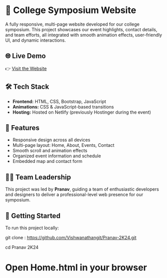 # 🎉 College Symposium Website

A fully responsive, multi-page website developed for our college symposium. This project showcases our event highlights, contact details, and team efforts, all integrated with smooth animation effects, user-friendly UI, and dynamic interactions.

## 🌐 Live Demo
👉 [Visit the Website](https://pranav2k24.netlify.app/)

## 🛠️ Tech Stack
- **Frontend:** HTML, CSS, Bootstrap, JavaScript
- **Animations:** CSS & JavaScript-based transitions
- **Hosting:** Hosted on Netlify (previously Hostinger during the event)

## 📄 Features
- Responsive design across all devices
- Multi-page layout: Home, About, Events, Contact
- Smooth scroll and animation effects
- Organized event information and schedule
- Embedded map and contact form

## 👨‍💻 Team Leadership
This project was led by **Pranav**, guiding a team of enthusiastic developers and designers to deliver a professional-level web presence for our symposium.


## 🚀 Getting Started
To run this project locally:

git clone : https://github.com/Vishwanathangit/Pranav-2K24.git

cd Pranav 2K24

# Open Home.html in your browser
